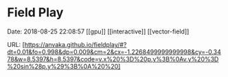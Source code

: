 # Field Play

Date: 2018-08-25 22:08:57
[[gpu]] [[interactive]] [[vector-field]]

URL: [https://anvaka.github.io/fieldplay/#?dt=0.01&fo=0.998&dp=0.009&cm=2&cx=-1.2268499999999998&cy=-0.3478&w=8.5397&h=8.5397&code=v.x%20%3D%20p.y%3B%0Av.y%20%3D%20sin%28p.y%29%3B%0A%20%20]

